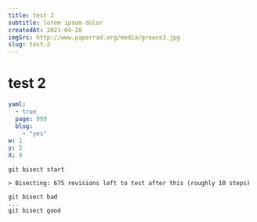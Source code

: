 ```yaml
---
title: test 2
subtitle: lorem ipsum dolor
createdAt: 2021-04-28
imgSrc: http://www.paperrad.org/media/greece3.jpg
slug: test-2
---
```


# test 2

```yaml
yaml:
  - true
  page: 999
  blog: 
    - "yes"
w: 1
y: 2
X: 9
```

```git
git bisect start

> Bisecting: 675 revisions left to test after this (roughly 10 steps)

git bisect bad
...
git bisect good
```
